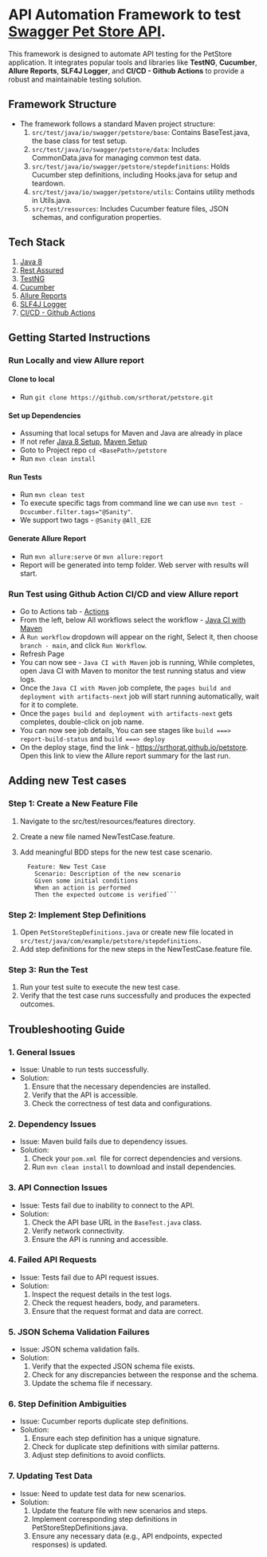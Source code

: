 # API Automation Framework to test [Swagger Pet Store API](https://petstore.swagger.io/).
This framework is designed to automate API testing for the PetStore application. It integrates popular tools and libraries like **TestNG**, **Cucumber**, **Allure Reports**, **SLF4J Logger**, and **CI/CD - Github Actions**  to provide a robust and maintainable testing solution.
## Framework Structure
* The framework follows a standard Maven project structure:
  1. `src/test/java/io/swagger/petstore/base`: Contains BaseTest.java, the base class for test setup. 
  2. `src/test/java/io/swagger/petstore/data`: Includes CommonData.java for managing common test data. 
  3. `src/test/java/io/swagger/petstore/stepdefinitions`: Holds Cucumber step definitions, including Hooks.java for setup and teardown. 
  4. `src/test/java/io/swagger/petstore/utils`: Contains utility methods in Utils.java. 
  5. `src/test/resources`: Includes Cucumber feature files, JSON schemas, and configuration properties.
  
## Tech Stack
1. [Java 8](https://www.oracle.com/java/technologies/java8.html)
2. [Rest Assured](https://rest-assured.io/)
3. [TestNG](https://testng.org/)
4. [Cucumber](https://cucumber.io/)
5. [Allure Reports](https://allurereport.org/)
6. [SLF4J Logger](https://www.slf4j.org/)
7. [CI/CD - Github Actions](https://docs.github.com/en/actions)

## Getting Started Instructions
### Run Locally and view Allure report
#### Clone to local
* Run `git clone https://github.com/srthorat/petstore.git` 

#### Set up Dependencies 
* Assuming that local setups for Maven and Java are already in place
* If not refer [Java 8 Setup](https://docs.oracle.com/javase/8/docs/technotes/guides/install/install_overview.html), [Maven Setup](https://www.baeldung.com/install-maven-on-windows-linux-mac)
* Goto to Project repo `cd <BasePath>/petstore`
* Run `mvn clean install`

#### Run Tests
* Run `mvn clean test`
* To execute specific tags from command line we can use `mvn test -Dcucumber.filter.tags="@Sanity"`.
* We support two tags - `@Sanity` `@All_E2E`

#### Generate Allure Report
* Run `mvn allure:serve` or `mvn allure:report`
* Report will be generated into temp folder. Web server with results will start.

### Run Test using Github Action CI/CD and view Allure report
* Go to Actions tab - [Actions](https://github.com/srthorat/petstore/actions)
* From the left, below All workflows select the workflow - [Java CI with Maven](https://github.com/srthorat/petstore/actions/workflows/petstore-ci.yml)
* A `Run workflow` dropdown will appear on the right, Select it, then choose `branch - main`, and click `Run Workflow`.
* Refresh Page
* You can now see - `Java CI with Maven` job is running, While completes, open Java CI with Maven to monitor the test 
running status and view logs.
* Once the `Java CI with Maven` job complete, the `pages build and deployment with artifacts-next` job will start 
running automatically, wait for it to complete.
* Once the `pages build and deployment with artifacts-next` gets completes, double-click on job name.
* You can now see job details, You can see stages like `build ===> report-build-status` and `build ===> deploy`
* On the deploy stage, find the link - https://srthorat.github.io/petstore. Open this link to view the Allure report 
summary for the last run.

## Adding new Test cases
### Step 1: Create a New Feature File
1. Navigate to the src/test/resources/features directory.
2. Create a new file named NewTestCase.feature.
3. Add meaningful BDD steps for the new test case scenario.

   ```Example NewTestCase.feature:
     Feature: New Test Case 
       Scenario: Description of the new scenario 
       Given some initial conditions
       When an action is performed
       Then the expected outcome is verified```
   
### Step 2: Implement Step Definitions
1. Open `PetStoreStepDefinitions.java` or create new file located in `src/test/java/com/example/petstore/stepdefinitions.`
2. Add step definitions for the new steps in the NewTestCase.feature file.

### Step 3: Run the Test
1. Run your test suite to execute the new test case.
2. Verify that the test case runs successfully and produces the expected outcomes.

## Troubleshooting Guide
### 1. General Issues
* Issue: Unable to run tests successfully.
* Solution:
  1. Ensure that the necessary dependencies are installed.
  2. Verify that the API is accessible.
  3. Check the correctness of test data and configurations.
### 2. Dependency Issues
* Issue: Maven build fails due to dependency issues.
* Solution:
  1. Check your `pom.xml `file for correct dependencies and versions.
  2. Run `mvn clean install` to download and install dependencies.
### 3. API Connection Issues
* Issue: Tests fail due to inability to connect to the API. 
* Solution:
  1. Check the API base URL in the `BaseTest.java` class.
  2. Verify network connectivity.
  3. Ensure the API is running and accessible.
### 4. Failed API Requests
* Issue: Tests fail due to API request issues.
* Solution:
  1. Inspect the request details in the test logs. 
  2. Check the request headers, body, and parameters. 
  3. Ensure that the request format and data are correct.
### 5. JSON Schema Validation Failures
* Issue: JSON schema validation fails. 
* Solution:
  1. Verify that the expected JSON schema file exists. 
  2. Check for any discrepancies between the response and the schema. 
  3. Update the schema file if necessary.
### 6. Step Definition Ambiguities
* Issue: Cucumber reports duplicate step definitions. 
* Solution:
  1. Ensure each step definition has a unique signature. 
  2. Check for duplicate step definitions with similar patterns. 
  3. Adjust step definitions to avoid conflicts.
### 7. Updating Test Data
* Issue: Need to update test data for new scenarios. 
* Solution:
  1. Update the feature file with new scenarios and steps.
  2. Implement corresponding step definitions in PetStoreStepDefinitions.java. 
  3. Ensure any necessary data (e.g., API endpoints, expected responses) is updated.
